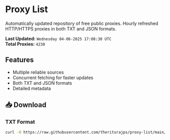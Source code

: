 # Proxy List

Automatically updated repository of free public proxies. Hourly refreshed HTTP/HTTPS proxies in both TXT and JSON formats.

**Last Updated:** `Wednesday 04-06-2025 17:08:30 UTC`  
**Total Proxies:** `4230`

## Features
- Multiple reliable sources
- Concurrent fetching for faster updates
- Both TXT and JSON formats
- Detailed metadata

## 📥 Download

### TXT Format
```bash
curl -O https://raw.githubusercontent.com/theriturajps/proxy-list/main/proxies.txt